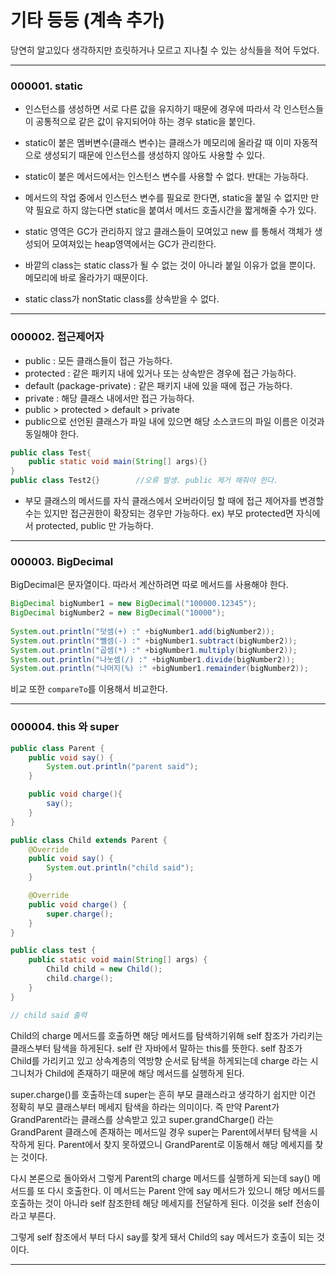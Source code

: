 # 기타 등등 (계속 추가)

당연히 알고있다 생각하지만 흐릿하거나 모르고 지나칠 수 있는 상식들을 적어 두었다.  

***

### 000001. static

* 인스턴스를 생성하면 서로 다른 값을 유지하기 때문에 경우에 따라서 각 인스턴스들이 공통적으로 같은 값이 유지되어야 하는 경우 static을 붙인다.  

* static이 붙은 멤버변수(클래스 변수)는 클래스가 메모리에 올라갈 때 이미 자동적으로 생성되기 때문에 인스턴스를 생성하지 않아도 사용할 수 있다.  

* static이 붙은 메서드에서는 인스턴스 변수를 사용할 수 없다. 반대는 가능하다.  

* 메서드의 작업 중에서 인스턴스 변수를 필요로 한다면, static을 붙일 수 없지만 만약 필요로 하지 않는다면 static을 붙여서 메서드 호출시간을 짧게해줄 수가 있다.  

* static 영역은 GC가 관리하지 않고 클래스들이 모여있고 new 를 통해서 객체가 생성되어 모여져있는 heap영역에서는 GC가 관리한다.  

* 바깥의 class는 static class가 될 수 없는 것이 아니라 붙일 이유가 없을 뿐이다. 메모리에 바로 올라가기 때문이다.  
* static class가 nonStatic class를 상속받을 수 없다.

***

### 000002. 접근제어자

* public : 모든 클래스들이 접근 가능하다.
* protected : 같은 패키지 내에 있거나 또는 상속받은 경우에 접근 가능하다.
* default (package-private) : 같은 패키지 내에 있을 때에 접근 가능하다.
* private : 해당 클래스 내에서만 접근 가능하다.
* public > protected > default > private 
* public으로 선언된 클래스가 파일 내에 있으면 해당 소스코드의 파일 이름은 이것과 동일해야 한다.

```java
public class Test{
    public static void main(String[] args){}
}
public class Test2{}		//오류 발생. public 제거 해줘야 한다.
```

* 부모 클래스의 메서드를 자식 클래스에서 오버라이딩 할 때에 접근 제어자를 변경할 수는 있지만 접근권한이 확장되는 경우만 가능하다. ex) 부모 protected면 자식에서 protected, public 만 가능하다.

***

### 000003. BigDecimal

BigDecimal은 문자열이다. 따라서 계산하려면 따로 메서드를 사용해야 한다.  

```java
BigDecimal bigNumber1 = new BigDecimal("100000.12345");
BigDecimal bigNumber2 = new BigDecimal("10000");
				
System.out.println("덧셈(+) :" +bigNumber1.add(bigNumber2));
System.out.println("뺄셈(-) :" +bigNumber1.subtract(bigNumber2));
System.out.println("곱셈(*) :" +bigNumber1.multiply(bigNumber2));
System.out.println("나눗셈(/) :" +bigNumber1.divide(bigNumber2));
System.out.println("나머지(%) :" +bigNumber1.remainder(bigNumber2));
```

비교 또한 ``compareTo``를 이용해서 비교한다.  

***

### 000004. this 와 super

```java
public class Parent {
    public void say() {
        System.out.println("parent said");
    }

    public void charge(){
        say();
    }
}

public class Child extends Parent {
    @Override
    public void say() {
        System.out.println("child said");
    }

    @Override
    public void charge() {
        super.charge();
    }
}

public class test {
    public static void main(String[] args) {
        Child child = new Child();
        child.charge();
    }
}

// child said 출력
```

Child의 charge 메서드를 호출하면 해당 메서드를 탐색하기위해 self 참조가 가리키는 클래스부터 탐색을 하게된다. self 란 자바에서 말하는 this를 뜻한다. self 참조가 Child를 가리키고 있고 상속계층의 역방향 순서로 탐색을 하게되는데 charge 라는 시그니처가 Child에 존재하기 때문에 해당 메서드를 실행하게 된다.  

super.charge()를 호출하는데 super는 흔히 부모 클래스라고 생각하기 쉽지만 이건 정확히 부모 클래스부터 메세지 탐색을 하라는 의미이다. 즉 만약 Parent가 GrandParent라는 클래스를 상속받고 있고 super.grandCharge() 라는 GrandParent 클래스에 존재하는 메서드일 경우 super는 Parent에서부터 탐색을 시작하게 된다. Parent에서 찾지 못하였으니 GrandParent로 이동해서 해당 메세지를 찾는 것이다.  

다시 본론으로 돌아와서 그렇게 Parent의 charge 메서드를 실행하게 되는데 say() 메서드를 또 다시 호출한다. 이 메서드는 Parent 안에 say 메서드가 있으니 해당 메서드를 호출하는 것이 아니라 self  참조한테 해당 메세지를 전달하게 된다. 이것을 self 전송이라고 부른다.  

그렇게 self 참조에서 부터 다시 say를 찾게 돼서 Child의 say 메서드가 호출이 되는 것이다.

***

